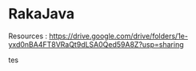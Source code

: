 # RakaJava
Resources : https://drive.google.com/drive/folders/1e-yxd0nBA4FT8VRaQt9dLSA0Qed59A8Z?usp=sharing

tes
